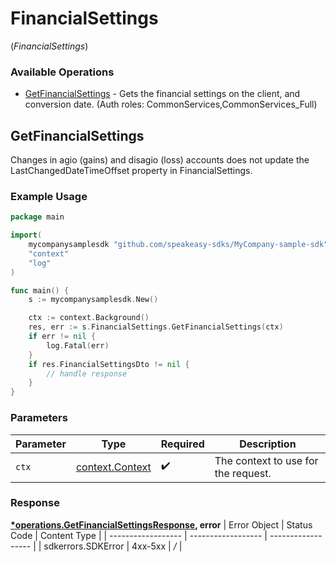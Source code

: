 # FinancialSettings
(*FinancialSettings*)

### Available Operations

* [GetFinancialSettings](#getfinancialsettings) - Gets the financial settings on the client, and conversion date. (Auth roles: CommonServices,CommonServices_Full)

## GetFinancialSettings

Changes in agio (gains) and disagio (loss) accounts does not update the LastChangedDateTimeOffset property in FinancialSettings.

### Example Usage

```go
package main

import(
	mycompanysamplesdk "github.com/speakeasy-sdks/MyCompany-sample-sdk"
	"context"
	"log"
)

func main() {
    s := mycompanysamplesdk.New()

    ctx := context.Background()
    res, err := s.FinancialSettings.GetFinancialSettings(ctx)
    if err != nil {
        log.Fatal(err)
    }
    if res.FinancialSettingsDto != nil {
        // handle response
    }
}
```

### Parameters

| Parameter                                             | Type                                                  | Required                                              | Description                                           |
| ----------------------------------------------------- | ----------------------------------------------------- | ----------------------------------------------------- | ----------------------------------------------------- |
| `ctx`                                                 | [context.Context](https://pkg.go.dev/context#Context) | :heavy_check_mark:                                    | The context to use for the request.                   |


### Response

**[*operations.GetFinancialSettingsResponse](../../pkg/models/operations/getfinancialsettingsresponse.md), error**
| Error Object       | Status Code        | Content Type       |
| ------------------ | ------------------ | ------------------ |
| sdkerrors.SDKError | 4xx-5xx            | */*                |
